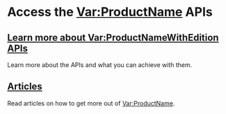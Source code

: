 # Access the <Var:ProductName> APIs

## [Learn more about <Var:ProductNameWithEdition> APIs](apiconcepts/overview.md) 
Learn more about the APIs and what you can achieve with them.

## [Articles](articles/intro.md)
Read articles on how to get more out of <Var:ProductName>.

